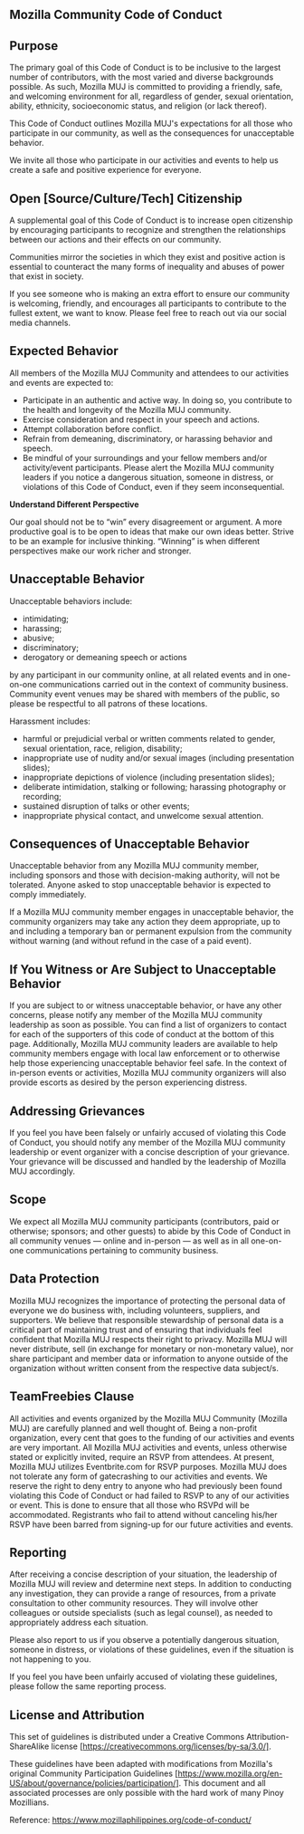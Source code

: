 ## **Mozilla Community Code of Conduct**


## **Purpose**

The primary goal of this Code of Conduct is to be inclusive to the largest number of contributors, with the most varied and diverse backgrounds possible. As such, Mozilla MUJ is committed to providing a friendly, safe, and welcoming environment for all, regardless of gender, sexual orientation, ability, ethnicity, socioeconomic status, and religion (or lack thereof).

This Code of Conduct outlines Mozilla MUJ's expectations for all those who participate in our community, as well as the consequences for unacceptable behavior.

We invite all those who participate in our activities and events to help us create a safe and positive experience for everyone.

## **Open [Source/Culture/Tech] Citizenship**

A supplemental goal of this Code of Conduct is to increase open citizenship by encouraging participants to recognize and strengthen the relationships between our actions and their effects on our community.

Communities mirror the societies in which they exist and positive action is essential to counteract the many forms of inequality and abuses of power that exist in society.

If you see someone who is making an extra effort to ensure our community is welcoming, friendly, and encourages all participants to contribute to the fullest extent, we want to know. Please feel free to reach out via our social media channels. 

## **Expected Behavior**

All members of the Mozilla MUJ Community and attendees to our activities and events are expected to:

*   Participate in an authentic and active way. In doing so, you contribute to the health and longevity of the Mozilla MUJ community.
*   Exercise consideration and respect in your speech and actions.
*   Attempt collaboration before conflict.
*   Refrain from demeaning, discriminatory, or harassing behavior and speech.
*   Be mindful of your surroundings and your fellow members and/or activity/event participants. Please alert the Mozilla MUJ community leaders if you notice a dangerous situation, someone in distress, or violations of this Code of Conduct, even if they seem inconsequential.

**Understand Different Perspective**

Our goal should not be to “win” every disagreement or argument. A more productive goal is to be open to ideas that make our own ideas better. Strive to be an example for inclusive thinking. “Winning” is when different perspectives make our work richer and stronger. 

## **Unacceptable Behavior**

Unacceptable behaviors include: 

*   intimidating; 
*   harassing; 
*   abusive; 
*   discriminatory; 
*   derogatory or demeaning speech or actions 

by any participant in our community online, at all related events and in one-on-one communications carried out in the context of community business. Community event venues may be shared with members of the public, so please be respectful to all patrons of these locations.

Harassment includes: 

*   harmful or prejudicial verbal or written comments related to gender, sexual orientation, race, religion, disability; 
*   inappropriate use of nudity and/or sexual images (including presentation slides); 
*   inappropriate depictions of violence (including presentation slides); 
*   deliberate intimidation, stalking or following; harassing photography or recording; 
*   sustained disruption of talks or other events; 
*   inappropriate physical contact, and unwelcome sexual attention.

## **Consequences of Unacceptable Behavior**

Unacceptable behavior from any Mozilla MUJ community member, including sponsors and those with decision-making authority, will not be tolerated. Anyone asked to stop unacceptable behavior is expected to comply immediately.

If a Mozilla MUJ community member engages in unacceptable behavior, the community organizers may take any action they deem appropriate, up to and including a temporary ban or permanent expulsion from the community without warning (and without refund in the case of a paid event).

## **If You Witness or Are Subject to Unacceptable Behavior**

If you are subject to or witness unacceptable behavior, or have any other concerns, please notify any member of the Mozilla MUJ community leadership as soon as possible. You can find a list of organizers to contact for each of the supporters of this code of conduct at the bottom of this page. Additionally, Mozilla MUJ community leaders are available to help community members engage with local law enforcement or to otherwise help those experiencing unacceptable behavior feel safe. In the context of in-person events or activities, Mozilla MUJ community organizers will also provide escorts as desired by the person experiencing distress.

## **Addressing Grievances**

If you feel you have been falsely or unfairly accused of violating this Code of Conduct, you should notify any member of the Mozilla MUJ community leadership or event organizer with a concise description of your grievance. Your grievance will be discussed and handled by the leadership of Mozilla MUJ accordingly.

## **Scope**

We expect all Mozilla MUJ community participants (contributors, paid or otherwise; sponsors; and other guests) to abide by this Code of Conduct in all community venues — online and in-person — as well as in all one-on-one communications pertaining to community business.

## **Data Protection**

Mozilla MUJ recognizes the importance of protecting the personal data of everyone we do business with, including volunteers, suppliers, and supporters. We believe that responsible stewardship of personal data is a critical part of maintaining trust and of ensuring that individuals feel confident that Mozilla MUJ respects their right to privacy. Mozilla MUJ will never distribute, sell (in exchange for monetary or non-monetary value), nor share participant and member data or information to anyone outside of the organization without written consent from the respective data subject/s.

## **TeamFreebies Clause**

All activities and events organized by the Mozilla MUJ Community (Mozilla MUJ) are carefully planned and well thought of. Being a non-profit organization, every cent that goes to the funding of our activities and events are very important. All Mozilla MUJ activities and events, unless otherwise stated or explicitly invited, require an RSVP from attendees. At present, Mozilla MUJ utilizes Eventbrite.com for RSVP purposes. Mozilla MUJ does not tolerate any form of gatecrashing to our activities and events. We reserve the right to deny entry to anyone who had previously been found violating this Code of Conduct or had failed to RSVP to any of our activities or event. This is done to ensure that all those who RSVPd will be accommodated. Registrants who fail to attend without canceling his/her RSVP have been barred from signing-up for our future activities and events.

## **Reporting**


After receiving a concise description of your situation, the leadership of Mozilla MUJ will review and determine next steps. In addition to conducting any investigation, they can provide a range of resources, from a private consultation to other community resources. They will involve other colleagues or outside specialists (such as legal counsel), as needed to appropriately address each situation. 

Please also report to us if you observe a potentially dangerous situation, someone in distress, or violations of these guidelines, even if the situation is not happening to you.

If you feel you have been unfairly accused of violating these guidelines, please follow the same reporting process. 

## **License and Attribution**

This set of guidelines is distributed under a Creative Commons Attribution-ShareAlike license [https://creativecommons.org/licenses/by-sa/3.0/].

These guidelines have been adapted with modifications from Mozilla's original Community Participation Guidelines [https://www.mozilla.org/en-US/about/governance/policies/participation/]. This document and all associated processes are only possible with the hard work of many Pinoy Mozillians. 

Reference: https://www.mozillaphilippines.org/code-of-conduct/

